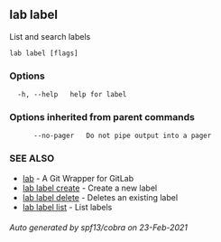## lab label

List and search labels

```
lab label [flags]
```

### Options

```
  -h, --help   help for label
```

### Options inherited from parent commands

```
      --no-pager   Do not pipe output into a pager
```

### SEE ALSO

* [lab](index.md)	 - A Git Wrapper for GitLab
* [lab label create](lab_label_create.md)	 - Create a new label
* [lab label delete](lab_label_delete.md)	 - Deletes an existing label
* [lab label list](lab_label_list.md)	 - List labels

###### Auto generated by spf13/cobra on 23-Feb-2021
